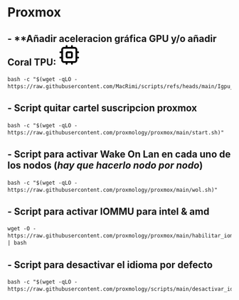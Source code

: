 # Proxmox

## - **Añadir aceleracion gráfica GPU y/o añadir Coral TPU: ![Ícono de CPU](https://raw.githubusercontent.com/lucide-icons/lucide/master/icons/cpu.svg)


```
bash -c "$(wget -qLO - https://raw.githubusercontent.com/MacRimi/scripts/refs/heads/main/Igpu_and_coral.sh)"
```

## - **Script quitar cartel suscripcion proxmox**

```
bash -c "$(wget -qLO - https://raw.githubusercontent.com/proxmology/proxmox/main/start.sh)"
```

## - **Script para activar Wake On Lan en cada uno de los nodos (*hay que hacerlo nodo por nodo*)**

```
bash -c "$(wget -qLO - https://raw.githubusercontent.com/proxmology/proxmox/main/wol.sh)"

```

## - **Script para activar IOMMU para intel & amd**

```
wget -O - https://raw.githubusercontent.com/proxmology/proxmox/main/habilitar_iommu.sh | bash

```
## - **Script para desactivar el idioma por defecto**

```
bash -c "$(wget -qLO - https://raw.githubusercontent.com/proxmology/scripts/main/desactivar_idioma_defecto.sh)"

```

